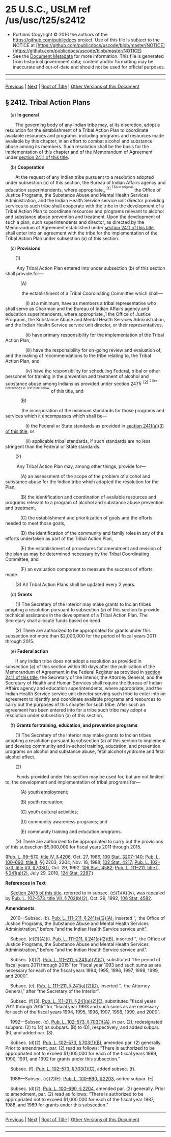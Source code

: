 ---
---

# 25 U.S.C., USLM ref /us/usc/t25/s2412

* Portions Copyright © 2016 the authors of the https://github.com/publicdocs project.
  Use of this file is subject to the NOTICE at [https://github.com/publicdocs/uscode/blob/master/NOTICE](https://github.com/publicdocs/uscode/blob/master/NOTICE)
* See the [Document Metadata](././../../../../..//README.md) for more information.
  This file is generated from historical government data; content and/or formatting may be inaccurate and out-of-date and should not be used for official purposes.

----------
----------

[Previous](./../../../../..//us/usc/t25/ch26/schII/m__us_usc_t25_s2411.md) | [Next](./../../../../..//us/usc/t25/ch26/schII/m__us_usc_t25_s2413.md) | [Root of Title](./../../../../../) | [Other Versions of this Document](https://publicdocs.github.io/go/links?ns=uslm&ref=%2Fus%2Fusc%2Ft25%2Fs2412)

## § 2412. Tribal Action Plans

    (a) __In general__ 

        The governing body of any Indian tribe may, at its discretion, adopt a resolution for the establishment of a Tribal Action Plan to coordinate available resources and programs, including programs and resources made available by this chapter, in an effort to combat alcohol and substance abuse among its members. Such resolution shall be the basis for the implementation of this chapter and of the Memorandum of Agreement under [section 2411 of this title][/us/usc/t25/s2411].

    (b) __Cooperation__ 

        At the request of any Indian tribe pursuant to a resolution adopted under subsection (a) of this section, the Bureau of Indian Affairs agency and education superintendents, where appropriate,, <sup>\[1\]</sup>  <sup><sup> 1 So in original. </sup></sup>  the Office of Justice Programs, the Substance Abuse and Mental Health Services Administration, and the Indian Health Service service unit director providing services to such tribe shall cooperate with the tribe in the development of a Tribal Action Plan to coordinate resources and programs relevant to alcohol and substance abuse prevention and treatment. Upon the development of such a plan, such superintendents and director, as directed by the Memorandum of Agreement established under [section 2411 of this title][/us/usc/t25/s2411], shall enter into an agreement with the tribe for the implementation of the Tribal Action Plan under subsection (a) of this section.

    (c) __Provisions__ 

        (1)

         Any Tribal Action Plan entered into under subsection (b) of this section shall provide for—

            (A)

             the establishment of a Tribal Coordinating Committee which shall—

                (i) at a minimum, have as members a tribal representative who shall serve as Chairman and the Bureau of Indian Affairs agency and education superintendents, where appropriate,,1 the Office of Justice Programs, the Substance Abuse and Mental Health Services Administration, and the Indian Health Service service unit director, or their representatives,

                (ii) have primary responsibility for the implementation of the Tribal Action Plan,

                (iii) have the responsibility for on-going review and evaluation of, and the making of recommendations to the tribe relating to, the Tribal Action Plan, and

                (iv) have the responsibility for scheduling Federal, tribal or other personnel for training in the prevention and treatment of alcohol and substance abuse among Indians as provided under section 2475  <sup>\[2\]</sup>  <sup><sup> 2 See References in Text note below. </sup></sup>  of this title, and

            (B)

             the incorporation of the minimum standards for those programs and services which it encompasses which shall be—

                (i) the Federal or State standards as provided in [section 2411(a)(3) of this title][/us/usc/t25/s2411/a/3], or

                (ii) applicable tribal standards, if such standards are no less stringent than the Federal or State standards.

        (2)

         Any Tribal Action Plan may, among other things, provide for—

            (A) an assessment of the scope of the problem of alcohol and substance abuse for the Indian tribe which adopted the resolution for the Plan,

            (B) the identification and coordination of available resources and programs relevant to a program of alcohol and substance abuse prevention and treatment,

            (C) the establishment and prioritization of goals and the efforts needed to meet those goals,

            (D) the identification of the community and family roles in any of the efforts undertaken as part of the Tribal Action Plan,

            (E) the establishment of procedures for amendment and revision of the plan as may be determined necessary by the Tribal Coordinating Committee, and

            (F) an evaluation component to measure the success of efforts made.

        (3) All Tribal Action Plans shall be updated every 2 years.

    (d) __Grants__ 

        (1) The Secretary of the Interior may make grants to Indian tribes adopting a resolution pursuant to subsection (a) of this section to provide technical assistance in the development of a Tribal Action Plan. The Secretary shall allocate funds based on need.

        (2) There are authorized to be appropriated for grants under this subsection not more than $2,000,000 for the period of fiscal years 2011 through 2015.

    (e) __Federal action__ 

        If any Indian tribe does not adopt a resolution as provided in subsection (a) of this section within 90 days after the publication of the Memorandum of Agreement in the Federal Register as provided in [section 2411 of this title][/us/usc/t25/s2411], the Secretary of the Interior, the Attorney General, and the Secretary of Health and Human Services shall require the Bureau of Indian Affairs agency and education superintendents, where appropriate, and the Indian Health Service service unit director serving such tribe to enter into an agreement to identify and coordinate available programs and resources to carry out the purposes of this chapter for such tribe. After such an agreement has been entered into for a tribe such tribe may adopt a resolution under subsection (a) of this section.

    (f) __Grants for training, education, and prevention programs__ 

        (1) The Secretary of the Interior may make grants to Indian tribes adopting a resolution pursuant to subsection (a) of this section to implement and develop community and in-school training, education, and prevention programs on alcohol and substance abuse, fetal alcohol syndrome and fetal alcohol effect.

        (2)

         Funds provided under this section may be used for, but are not limited to, the development and implementation of tribal programs for—

            (A) youth employment;

            (B) youth recreation;

            (C) youth cultural activities;

            (D) community awareness programs; and

            (E) community training and education programs.

        (3) There are authorized to be appropriated to carry out the provisions of this subsection $5,000,000 for fiscal years 2011 through 2015.

([Pub. L. 99–570, title IV, § 4206][/us/pl/99/570/s4206], Oct. 27, 1986, [100 Stat. 3207–140][/us/stat/100/3207-140]; [Pub. L. 100–690, title II][/us/pl/100/690], §§ 2203, 2204, Nov. 18, 1988, [102 Stat. 4217][/us/stat/102/4217]; [Pub. L. 102–573, title VII, § 703(1)][/us/pl/102/573/s703/1], Oct. 29, 1992, [106 Stat. 4582][/us/stat/106/4582]; [Pub. L. 111–211, title II, § 241(a)(2)][/us/pl/111/211/s241/a/2], July 29, 2010, [124 Stat. 2287][/us/stat/124/2287].)

 __References in Text__ 

    [Section 2475 of this title][/us/usc/t25/s2475], referred to in subsec. (c)(1)(A)(iv), was repealed by [Pub. L. 102–573, title VII, § 702(b)(2)][/us/pl/102/573/s702/b/2], Oct. 29, 1992, [106 Stat. 4582][/us/stat/106/4582].

 __Amendments__ 

    2010—Subsec. (b). [Pub. L. 111–211, § 241(a)(2)(A)][/us/pl/111/211/s241/a/2/A], inserted “, the Office of Justice Programs, the Substance Abuse and Mental Health Services Administration,” before “and the Indian Health Service service unit”.

    Subsec. (c)(1)(A)(i). [Pub. L. 111–211, § 241(a)(2)(B)][/us/pl/111/211/s241/a/2/B], inserted “, the Office of Justice Programs, the Substance Abuse and Mental Health Services Administration,” before “and the Indian Health Service service unit”.

    Subsec. (d)(2). [Pub. L. 111–211, § 241(a)(2)(C)][/us/pl/111/211/s241/a/2/C], substituted “the period of fiscal years 2011 through 2015” for “fiscal year 1993 and such sums as are necessary for each of the fiscal years 1994, 1995, 1996, 1997, 1998, 1999, and 2000”.

    Subsec. (e). [Pub. L. 111–211, § 241(a)(2)(D)][/us/pl/111/211/s241/a/2/D], inserted “, the Attorney General,” after “the Secretary of the Interior”.

    Subsec. (f)(3). [Pub. L. 111–211, § 241(a)(2)(E)][/us/pl/111/211/s241/a/2/E], substituted “fiscal years 2011 through 2015” for “fiscal year 1993 and such sums as are necessary for each of the fiscal years 1994, 1995, 1996, 1997, 1998, 1999, and 2000”.

    1992—Subsec. (c). [Pub. L. 102–573, § 703(1)(A)][/us/pl/102/573/s703/1/A], in par. (2), redesignated subpars. (2) to (4) as subpars. (B) to (D), respectively, and added subpar. (F), and added par. (3).

    Subsec. (d)(2). [Pub. L. 102–573, § 703(1)(B)][/us/pl/102/573/s703/1/B], amended par. (2) generally. Prior to amendment, par. (2) read as follows: “There is authorized to be appropriated not to exceed $1,000,000 for each of the fiscal years 1989, 1990, 1991, and 1992 for grants under this subsection.”

    Subsec. (f). [Pub. L. 102–573, § 703(1)(C)][/us/pl/102/573/s703/1/C], added subsec. (f).

    1988—Subsec. (c)(2)(E). [Pub. L. 100–690, § 2203][/us/pl/100/690/s2203], added subpar. (E).

    Subsec. (d)(2). [Pub. L. 100–690, § 2204][/us/pl/100/690/s2204], amended par. (2) generally. Prior to amendment, par. (2) read as follows: “There is authorized to be appropriated not to exceed $1,000,000 for each of the fiscal year 1987, 1988, and 1989 for grants under this subsection.”

----------

[Previous](./../../../../..//us/usc/t25/ch26/schII/m__us_usc_t25_s2411.md) | [Next](./../../../../..//us/usc/t25/ch26/schII/m__us_usc_t25_s2413.md) | [Root of Title](./../../../../../) | [Other Versions of this Document](https://publicdocs.github.io/go/links?ns=uslm&ref=%2Fus%2Fusc%2Ft25%2Fs2412)

----------
----------

[/us/usc/t25/s2411]: https://publicdocs.github.io/go/links?ns=uslm&ref=%2Fus%2Fusc%2Ft25%2Fs2411
[/us/usc/t25/s2411]: https://publicdocs.github.io/go/links?ns=uslm&ref=%2Fus%2Fusc%2Ft25%2Fs2411
[/us/usc/t25/s2411/a/3]: https://publicdocs.github.io/go/links?ns=uslm&ref=%2Fus%2Fusc%2Ft25%2Fs2411%2Fa%2F3
[/us/usc/t25/s2411]: https://publicdocs.github.io/go/links?ns=uslm&ref=%2Fus%2Fusc%2Ft25%2Fs2411
[/us/pl/99/570/s4206]: https://publicdocs.github.io/go/links?ns=uslm&ref=%2Fus%2Fpl%2F99%2F570%2Fs4206
[/us/stat/100/3207-140]: https://publicdocs.github.io/go/links?ns=uslm&ref=%2Fus%2Fstat%2F100%2F3207-140
[/us/pl/100/690]: https://publicdocs.github.io/go/links?ns=uslm&ref=%2Fus%2Fpl%2F100%2F690
[/us/stat/102/4217]: https://publicdocs.github.io/go/links?ns=uslm&ref=%2Fus%2Fstat%2F102%2F4217
[/us/pl/102/573/s703/1]: https://publicdocs.github.io/go/links?ns=uslm&ref=%2Fus%2Fpl%2F102%2F573%2Fs703%2F1
[/us/stat/106/4582]: https://publicdocs.github.io/go/links?ns=uslm&ref=%2Fus%2Fstat%2F106%2F4582
[/us/pl/111/211/s241/a/2]: https://publicdocs.github.io/go/links?ns=uslm&ref=%2Fus%2Fpl%2F111%2F211%2Fs241%2Fa%2F2
[/us/stat/124/2287]: https://publicdocs.github.io/go/links?ns=uslm&ref=%2Fus%2Fstat%2F124%2F2287
[/us/usc/t25/s2475]: https://publicdocs.github.io/go/links?ns=uslm&ref=%2Fus%2Fusc%2Ft25%2Fs2475
[/us/pl/102/573/s702/b/2]: https://publicdocs.github.io/go/links?ns=uslm&ref=%2Fus%2Fpl%2F102%2F573%2Fs702%2Fb%2F2
[/us/stat/106/4582]: https://publicdocs.github.io/go/links?ns=uslm&ref=%2Fus%2Fstat%2F106%2F4582
[/us/pl/111/211/s241/a/2/A]: https://publicdocs.github.io/go/links?ns=uslm&ref=%2Fus%2Fpl%2F111%2F211%2Fs241%2Fa%2F2%2FA
[/us/pl/111/211/s241/a/2/B]: https://publicdocs.github.io/go/links?ns=uslm&ref=%2Fus%2Fpl%2F111%2F211%2Fs241%2Fa%2F2%2FB
[/us/pl/111/211/s241/a/2/C]: https://publicdocs.github.io/go/links?ns=uslm&ref=%2Fus%2Fpl%2F111%2F211%2Fs241%2Fa%2F2%2FC
[/us/pl/111/211/s241/a/2/D]: https://publicdocs.github.io/go/links?ns=uslm&ref=%2Fus%2Fpl%2F111%2F211%2Fs241%2Fa%2F2%2FD
[/us/pl/111/211/s241/a/2/E]: https://publicdocs.github.io/go/links?ns=uslm&ref=%2Fus%2Fpl%2F111%2F211%2Fs241%2Fa%2F2%2FE
[/us/pl/102/573/s703/1/A]: https://publicdocs.github.io/go/links?ns=uslm&ref=%2Fus%2Fpl%2F102%2F573%2Fs703%2F1%2FA
[/us/pl/102/573/s703/1/B]: https://publicdocs.github.io/go/links?ns=uslm&ref=%2Fus%2Fpl%2F102%2F573%2Fs703%2F1%2FB
[/us/pl/102/573/s703/1/C]: https://publicdocs.github.io/go/links?ns=uslm&ref=%2Fus%2Fpl%2F102%2F573%2Fs703%2F1%2FC
[/us/pl/100/690/s2203]: https://publicdocs.github.io/go/links?ns=uslm&ref=%2Fus%2Fpl%2F100%2F690%2Fs2203
[/us/pl/100/690/s2204]: https://publicdocs.github.io/go/links?ns=uslm&ref=%2Fus%2Fpl%2F100%2F690%2Fs2204


